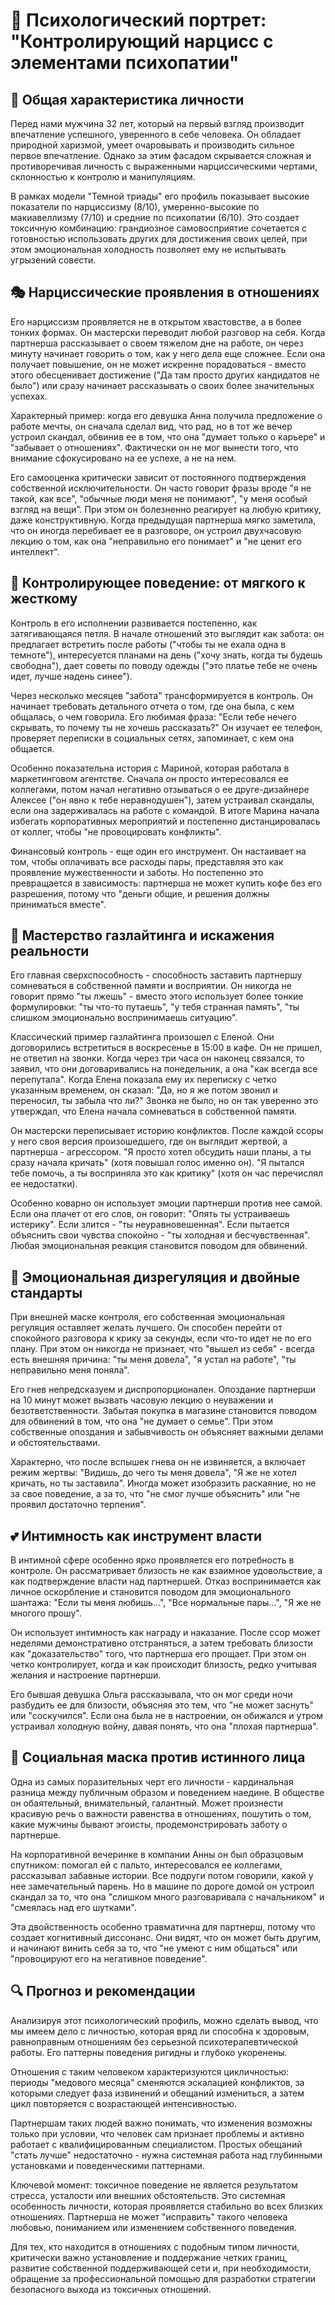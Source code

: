 # 👤 Психологический портрет: "Контролирующий нарцисс с элементами психопатии"

## 🧠 Общая характеристика личности

Перед нами мужчина 32 лет, который на первый взгляд производит впечатление успешного, уверенного в себе человека. Он обладает природной харизмой, умеет очаровывать и производить сильное первое впечатление. Однако за этим фасадом скрывается сложная и противоречивая личность с выраженными нарциссическими чертами, склонностью к контролю и манипуляциям.

В рамках модели "Темной триады" его профиль показывает высокие показатели по нарциссизму (8/10), умеренно-высокие по макиавеллизму (7/10) и средние по психопатии (6/10). Это создает токсичную комбинацию: грандиозное самовосприятие сочетается с готовностью использовать других для достижения своих целей, при этом эмоциональная холодность позволяет ему не испытывать угрызений совести.

## 🎭 Нарциссические проявления в отношениях

Его нарциссизм проявляется не в открытом хвастовстве, а в более тонких формах. Он мастерски переводит любой разговор на себя. Когда партнерша рассказывает о своем тяжелом дне на работе, он через минуту начинает говорить о том, как у него дела еще сложнее. Если она получает повышение, он не может искренне порадоваться - вместо этого обесценивает достижение ("Да там просто других кандидатов не было") или сразу начинает рассказывать о своих более значительных успехах.

Характерный пример: когда его девушка Анна получила предложение о работе мечты, он сначала сделал вид, что рад, но в тот же вечер устроил скандал, обвинив ее в том, что она "думает только о карьере" и "забывает о отношениях". Фактически он не мог вынести того, что внимание сфокусировано на ее успехе, а не на нем.

Его самооценка критически зависит от постоянного подтверждения собственной исключительности. Он часто говорит фразы вроде "я не такой, как все", "обычные люди меня не понимают", "у меня особый взгляд на вещи". При этом он болезненно реагирует на любую критику, даже конструктивную. Когда предыдущая партнерша мягко заметила, что он иногда перебивает ее в разговоре, он устроил двухчасовую лекцию о том, как она "неправильно его понимает" и "не ценит его интеллект".

## 🎯 Контролирующее поведение: от мягкого к жесткому

Контроль в его исполнении развивается постепенно, как затягивающаяся петля. В начале отношений это выглядит как забота: он предлагает встретить после работы ("чтобы ты не ехала одна в темноте"), интересуется планами на день ("хочу знать, когда ты будешь свободна"), дает советы по поводу одежды ("это платье тебе не очень идет, лучше надень синее").

Через несколько месяцев "забота" трансформируется в контроль. Он начинает требовать детального отчета о том, где она была, с кем общалась, о чем говорила. Его любимая фраза: "Если тебе нечего скрывать, то почему ты не хочешь рассказать?" Он изучает ее телефон, проверяет переписки в социальных сетях, запоминает, с кем она общается.

Особенно показательна история с Мариной, которая работала в маркетинговом агентстве. Сначала он просто интересовался ее коллегами, потом начал негативно отзываться о ее друге-дизайнере Алексее ("он явно к тебе неравнодушен"), затем устраивал скандалы, если она задерживалась на работе с командой. В итоге Марина начала избегать корпоративных мероприятий и постепенно дистанцировалась от коллег, чтобы "не провоцировать конфликты".

Финансовый контроль - еще один его инструмент. Он настаивает на том, чтобы оплачивать все расходы пары, представляя это как проявление мужественности и заботы. Но постепенно это превращается в зависимость: партнерша не может купить кофе без его разрешения, потому что "деньги общие, и решения должны приниматься вместе".

## 🔄 Мастерство газлайтинга и искажения реальности

Его главная сверхспособность - способность заставить партнершу сомневаться в собственной памяти и восприятии. Он никогда не говорит прямо "ты лжешь" - вместо этого использует более тонкие формулировки: "ты что-то путаешь", "у тебя странная память", "ты слишком эмоционально воспринимаешь ситуацию".

Классический пример газлайтинга произошел с Еленой. Они договорились встретиться в воскресенье в 15:00 в кафе. Он не пришел, не ответил на звонки. Когда через три часа он наконец связался, то заявил, что они договаривались на понедельник, а она "как всегда все перепутала". Когда Елена показала ему их переписку с четко указанным временем, он сказал: "Да, но я же потом звонил и переносил, ты забыла что ли?" Звонка не было, но он так уверенно это утверждал, что Елена начала сомневаться в собственной памяти.

Он мастерски переписывает историю конфликтов. После каждой ссоры у него своя версия произошедшего, где он выглядит жертвой, а партнерша - агрессором. "Я просто хотел обсудить наши планы, а ты сразу начала кричать" (хотя повышал голос именно он). "Я пытался тебе помочь, а ты восприняла это как критику" (хотя он час перечислял ее недостатки).

Особенно коварно он использует эмоции партнерши против нее самой. Если она плачет от его слов, он говорит: "Опять ты устраиваешь истерику". Если злится - "ты неуравновешенная". Если пытается объяснить свои чувства спокойно - "ты холодная и бесчувственная". Любая эмоциональная реакция становится поводом для обвинений.

## 💭 Эмоциональная дизрегуляция и двойные стандарты

При внешней маске контроля, его собственная эмоциональная регуляция оставляет желать лучшего. Он способен перейти от спокойного разговора к крику за секунды, если что-то идет не по его плану. При этом он никогда не признает, что "вышел из себя" - всегда есть внешняя причина: "ты меня довела", "я устал на работе", "ты неправильно меня поняла".

Его гнев непредсказуем и диспропорционален. Опоздание партнерши на 10 минут может вызвать часовую лекцию о неуважении и безответственности. Забытая покупка в магазине становится поводом для обвинений в том, что она "не думает о семье". При этом собственные опоздания и забывчивость он объясняет важными делами и обстоятельствами.

Характерно, что после вспышек гнева он не извиняется, а включает режим жертвы: "Видишь, до чего ты меня довела", "Я же не хотел кричать, но ты заставила". Иногда может изобразить раскаяние, но не за свое поведение, а за то, что "не смог лучше объяснить" или "не проявил достаточно терпения".

## 💕 Интимность как инструмент власти

В интимной сфере особенно ярко проявляется его потребность в контроле. Он рассматривает близость не как взаимное удовольствие, а как подтверждение власти над партнершей. Отказ воспринимается как личное оскорбление и становится поводом для эмоционального шантажа: "Если ты меня любишь...", "Все нормальные пары...", "Я же не многого прошу".

Он использует интимность как награду и наказание. После ссор может неделями демонстративно отстраняться, а затем требовать близости как "доказательство" того, что партнерша его прощает. При этом он четко контролирует, когда и как происходит близость, редко учитывая желания и настроение партнерши.

Его бывшая девушка Ольга рассказывала, что он мог среди ночи разбудить ее для близости, объясняя это тем, что "не может заснуть" или "соскучился". Если она была не в настроении, он обижался и утром устраивал холодную войну, давая понять, что она "плохая партнерша".

## 👥 Социальная маска против истинного лица

Одна из самых поразительных черт его личности - кардинальная разница между публичным образом и поведением наедине. В обществе он обаятельный, внимательный, галантный. Может произнести красивую речь о важности равенства в отношениях, пошутить о том, какие мужчины бывают эгоисты, продемонстрировать заботу о партнерше.

На корпоративной вечеринке в компании Анны он был образцовым спутником: помогал ей с пальто, интересовался ее коллегами, рассказывал забавные истории. Все подруги потом говорили, какой у нее замечательный парень. Но в машине по дороге домой он устроил скандал за то, что она "слишком много разговаривала с начальником" и "смеялась над его шутками".

Эта двойственность особенно травматична для партнерш, потому что создает когнитивный диссонанс. Они видят, что он может быть другим, и начинают винить себя за то, что "не умеют с ним общаться" или "провоцируют его на негативное поведение".

## 🔍 Прогноз и рекомендации

Анализируя этот психологический профиль, можно сделать вывод, что мы имеем дело с личностью, которая вряд ли способна к здоровым, равноправным отношениям без серьезной психотерапевтической работы. Его паттерны поведения ригидны и глубоко укоренены.

Отношения с таким человеком характеризуются цикличностью: периоды "медового месяца" сменяются эскалацией конфликтов, за которыми следует фаза извинений и обещаний измениться, а затем цикл повторяется с возрастающей интенсивностью.

Партнершам таких людей важно понимать, что изменения возможны только при условии, что человек сам признает проблемы и активно работает с квалифицированным специалистом. Простых обещаний "стать лучше" недостаточно - нужна системная работа над глубинными установками и поведенческими паттернами.

Ключевой момент: токсичное поведение не является результатом стресса, усталости или внешних обстоятельств. Это системная особенность личности, которая проявляется стабильно во всех близких отношениях. Партнерша не может "исправить" такого человека любовью, пониманием или изменением собственного поведения.

Для тех, кто находится в отношениях с подобным типом личности, критически важно установление и поддержание четких границ, развитие собственной поддерживающей сети и, при необходимости, обращение за профессиональной помощью для разработки стратегии безопасного выхода из токсичных отношений.